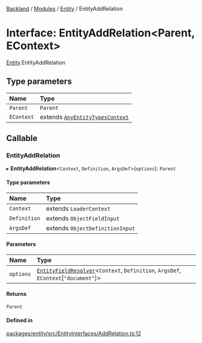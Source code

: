 [Backland](../README.md) / [Modules](../modules.md) / [Entity](../modules/Entity.md) / EntityAddRelation

# Interface: EntityAddRelation<Parent, EContext\>

[Entity](../modules/Entity.md).EntityAddRelation

## Type parameters

| Name | Type |
| :------ | :------ |
| `Parent` | `Parent` |
| `EContext` | extends [`AnyEntityTypesContext`](../modules/Entity.md#anyentitytypescontext) |

## Callable

### EntityAddRelation

▸ **EntityAddRelation**<`Context`, `Definition`, `ArgsDef`\>(`options`): `Parent`

#### Type parameters

| Name | Type |
| :------ | :------ |
| `Context` | extends `LoaderContext` |
| `Definition` | extends `ObjectFieldInput` |
| `ArgsDef` | extends `ObjectDefinitionInput` |

#### Parameters

| Name | Type |
| :------ | :------ |
| `options` | [`EntityFieldResolver`](../modules/Entity.md#entityfieldresolver)<`Context`, `Definition`, `ArgsDef`, `EContext`[``"document"``]\> |

#### Returns

`Parent`

#### Defined in

[packages/entity/src/EntityInterfaces/AddRelation.ts:12](https://github.com/antoniopresto/darch/blob/c5cd1c8/packages/entity/src/EntityInterfaces/AddRelation.ts#L12)
